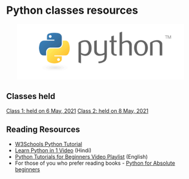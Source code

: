 # Python classes resources

<div align="center"><img src="python.png" height="150"/></div>

## Classes held

[Class 1: held on 6 May, 2021](2021_05_06_PythonClass-1)
[Class 2: held on 8 May, 2021](2021_05_08_PythonClass-2)

## Reading Resources

* [W3Schools Python Tutorial](https://www.w3schools.com/python/)
* [Learn Python in 1 Video](https://www.youtube.com/watch?v=qHJjMvHLJdg) (Hindi)
* [Python Tutorials for Beginners Video Playlist](https://www.youtube.com/watch?v=YYXdXT2l-Gg&list=PL-osiE80TeTskrapNbzXhwoFUiLCjGgY7) (English)
* For those of you who prefer reading books - [Python for Absolute beginners](https://drive.google.com/file/d/1_zCsrSLewaIHb0hQOnenexVLukbGw1xn/view?usp=sharing)